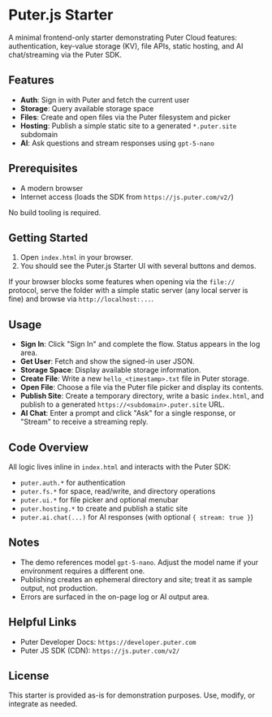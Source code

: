 # Puter.js Starter

A minimal frontend-only starter demonstrating Puter Cloud features: authentication, key-value storage (KV), file APIs, static hosting, and AI chat/streaming via the Puter SDK.

## Features
- **Auth**: Sign in with Puter and fetch the current user
- **Storage**: Query available storage space
- **Files**: Create and open files via the Puter filesystem and picker
- **Hosting**: Publish a simple static site to a generated `*.puter.site` subdomain
- **AI**: Ask questions and stream responses using `gpt-5-nano`

## Prerequisites
- A modern browser
- Internet access (loads the SDK from `https://js.puter.com/v2/`)

No build tooling is required.

## Getting Started
1. Open `index.html` in your browser.
2. You should see the Puter.js Starter UI with several buttons and demos.

If your browser blocks some features when opening via the `file://` protocol, serve the folder with a simple static server (any local server is fine) and browse via `http://localhost:...`.

## Usage
- **Sign In**: Click "Sign In" and complete the flow. Status appears in the log area.
- **Get User**: Fetch and show the signed-in user JSON.
- **Storage Space**: Display available storage information.
- **Create File**: Write a new `hello_<timestamp>.txt` file in Puter storage.
- **Open File**: Choose a file via the Puter file picker and display its contents.
- **Publish Site**: Create a temporary directory, write a basic `index.html`, and publish to a generated `https://<subdomain>.puter.site` URL.
- **AI Chat**: Enter a prompt and click "Ask" for a single response, or "Stream" to receive a streaming reply.

## Code Overview
All logic lives inline in `index.html` and interacts with the Puter SDK:
- `puter.auth.*` for authentication
- `puter.fs.*` for space, read/write, and directory operations
- `puter.ui.*` for file picker and optional menubar
- `puter.hosting.*` to create and publish a static site
- `puter.ai.chat(...)` for AI responses (with optional `{ stream: true }`)

## Notes
- The demo references model `gpt-5-nano`. Adjust the model name if your environment requires a different one.
- Publishing creates an ephemeral directory and site; treat it as sample output, not production.
- Errors are surfaced in the on-page log or AI output area.

## Helpful Links
- Puter Developer Docs: `https://developer.puter.com`
- Puter JS SDK (CDN): `https://js.puter.com/v2/`

## License
This starter is provided as-is for demonstration purposes. Use, modify, or integrate as needed.
